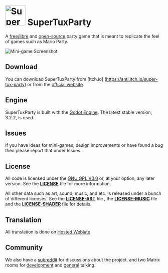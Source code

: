 # <img alt="SuperTuxParty Logo" src="assets/icons/icon-smallest.png" width="64" height="64" /> SuperTuxParty

A [free/libre](https://www.gnu.org/philosophy/free-sw.html) and
[open-source](https://opensource.org/docs/osd/) party game that is meant to
replicate the feel of games such as Mario Party.

![Mini-game Screenshot](screenshot.png)

## Download
You can download SuperTuxParty from [Itch.io] (https://anti.itch.io/super-tux-party) or from the [official website](https://supertux.party/download).
## Engine
SuperTuxParty is built with the [Godot Engine](https://godotengine.org/).
The latest stable version, 3.2.2, is used.

## Issues
If you have ideas for mini-games, design improvements or have found a bug then
please report that under Issues.

## License
All code is licensed under the [GNU GPL V3.0](https://www.gnu.org/licenses/gpl.html) or, at your option, any later version.
See the [**LICENSE**](LICENSE) file for more information.

All other data such as art, sound, music, and etc. is released under a bunch
of different licenses.
See the [**LICENSE-ART**](LICENSE-ART.md) file , the [**LICENSE-MUSIC**](LICENSE-MUSIC.md) file and the [**LICENSE-SHADER**](LICENSE-SHADER.md) file for details.

## Translation
All translation is done on [Hosted Weblate](https://hosted.weblate.org/projects/super-tux-party/)

## Community
We also have a [subreddit](https://www.reddit.com/r/SuperTuxParty/)
for discussions about the project, and two Matrix rooms for
[development](https://matrix.to/#/#SuperTuxParty-Dev:matrix.org) and
[general](https://matrix.to/#/#SuperTuxParty-Extra:matrix.org) talking.
